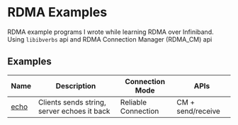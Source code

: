 # RDMA Examples



RDMA example programs I wrote while learning RDMA over Infiniband. 
Using `libibverbs` api and RDMA Connection Manager (RDMA_CM) api



## Examples


| Name                                                                 | Description                                 | Connection Mode     | APIs              |
| -------------------------------------------------------------------- | ------------------------------------------- | ------------------- | ----------------- |
| [echo](https://github.com/jalalmostafa/rdma-examples/tree/main/echo) | Clients sends string, server echoes it back | Reliable Connection | CM + send/receive |
